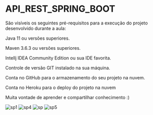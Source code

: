 # API_REST_SPRING_BOOT












São visíveis os seguintes pré-requisitos para a execução do projeto desenvolvido durante a aula: 

Java 11 ou versões superiores. 

Maven 3.6.3 ou versões superiores. 

Intellj IDEA Community Edition ou sua IDE favorita. 

Controle de versão GIT instalado na sua máquina. 

Conta no GitHub para o armazenamento do seu projeto na nuvem. 

Conta no Heroku para o deploy do projeto na nuvem 

Muita vontade de aprender e compartilhar conhecimento :) 






![sp1](https://user-images.githubusercontent.com/66983974/118398345-89b4a400-b62e-11eb-8f43-b9ca79d8aee2.png)
![sp4](https://user-images.githubusercontent.com/66983974/118398371-a5b84580-b62e-11eb-9a99-91f1335045cc.jpg)
![sp](https://user-images.githubusercontent.com/66983974/118398812-9fc36400-b630-11eb-80c1-4c92cb119658.jpg)
![sp5](https://user-images.githubusercontent.com/66983974/118398884-d8fbd400-b630-11eb-9056-32af6991b1b5.jpg)

